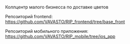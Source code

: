 Коллцентр малого бизнесса по доставке цветов

Репозиторий frontend:
https://github.com/VAVASTO/RIP_frontend/tree/base_front

Репозиторий мобильного приложения:
https://github.com/VAVASTO/RIP_mobile/tree/ios_app
